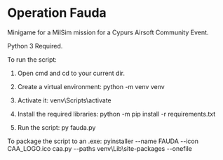 # Operation Fauda
Minigame for a MilSim mission for a Cypurs Airsoft Community Event.


Python 3 Required.

To run the script:
1) Open cmd and cd to your current dir.

2) Create a virtual environment:
    python -m venv venv
    
3) Activate it:
    venv\Scripts\activate
    
4) Install the required libraries:
    python -m pip install -r requirements.txt
    
5) Run the script:
    py fauda.py
    
To package the script to an .exe:
    pyinstaller --name FAUDA --icon CAA_LOGO.ico caa.py --paths venv\Lib\site-packages --onefile
